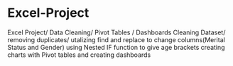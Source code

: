 # Excel-Project
Excel Project/ Data Cleaning/ Pivot Tables / Dashboards 
Cleaning Dataset/ removing duplicates/ utalizing find and replace to change columns(Merital Status and Gender)
using Nested IF function to give age brackets 
creating charts with Pivot tables and creating dashboards
